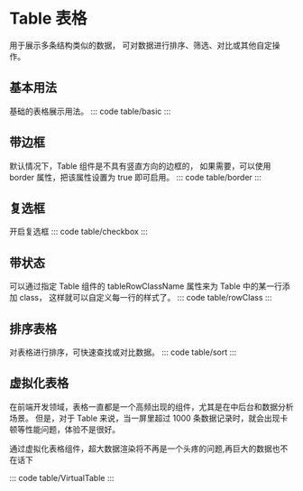 <script setup>
import basic from 'exam/table/basic.vue'
import checkbox from 'exam/table/checkbox.vue'
import sort from 'exam/table/sort.vue'
import rowClass from 'exam/table/row-class.vue'
import border from 'exam/table/border.vue'
import VirtualTable from 'exam/table/virtual-table.vue'
</script>

# Table 表格

用于展示多条结构类似的数据， 可对数据进行排序、筛选、对比或其他自定操作。

## 基本用法

基础的表格展示用法。
::: code table/basic
<basic></basic>
:::

## 带边框

默认情况下，Table 组件是不具有竖直方向的边框的， 如果需要，可以使用 border 属性，把该属性设置为 true 即可启用。
::: code table/border
<border></border>
:::

## 复选框

开启复选框
::: code table/checkbox
<checkbox></checkbox>
:::

## 带状态

可以通过指定 Table 组件的 tableRowClassName 属性来为 Table 中的某一行添加 class， 这样就可以自定义每一行的样式了。
::: code table/rowClass
<rowClass></rowClass>
:::

## 排序表格

对表格进行排序，可快速查找或对比数据。
::: code table/sort
<sort></sort>
:::

## 虚拟化表格

在前端开发领域，表格一直都是一个高频出现的组件，尤其是在中后台和数据分析场景。 但是，对于 Table 来说，当一屏里超过 1000 条数据记录时，就会出现卡顿等性能问题，体验不是很好。

通过虚拟化表格组件，超大数据渲染将不再是一个头疼的问题,再巨大的数据也不在话下

::: code table/VirtualTable
<VirtualTable></VirtualTable>
:::

<style>
.h-table {
  width: 652px!important;
  height: 300px!important;
  font-size: 16px!important;
  border-spacing: 0!important;
  border-collapse: collapse!important;
}

.h-table ::-webkit-scrollbar {
  width: 6px!important;
}
.h-table ::-webkit-scrollbar-thumb {
  background-color: #dddee0!important;
  border-radius: 10px!important;
}
.h-table table {
  width: 100%!important;
}
.h-table .h-table--thead {
  width: 100%!important;
}
.h-table .h-table--body {
  position: relative!important;
  width: 100%!important;
  height: inherit!important;
  overflow-y: auto!important;
}
.h-table .h-table--body .h-infinite-list-phantom {
  position: absolute!important;
  top: 0!important;
  right: 0!important;
  left: 0!important;
  z-index: -1 !important;
}
.h-table td,
.h-table th {
  width: 100px!important;
  padding: 6px!important;
  color: #606266!important;
  text-align: center!important;
  border-bottom: 1px solid #ebeef5!important;
}
.h-table thead {
  position: sticky!important;
  top: 0!important;
  z-index: 1!important;
}
.h-table tr {
  height: 50px!important;
}
.h-table tr:hover {
  background-color: #f5f7fa!important;
}
.h-table .parent {
  position: relative!important;
  top: -8px !important;
  left: 3px!important;
  display: inline-flex !important;
  margin: -10px 0 !important;
}
.h-table .child {
  display: flex!important;
  flex-direction: column!important;
  justify-content: space-around !important;
}
.h-table .up {
  display: inline-block !important;
  width: 0!important;
  height: 0!important;
  margin-bottom: 4px!important;
  cursor: pointer!important;
  border: 6px solid transparent!important;
  border-bottom: 6px solid #409eff!important;
}
.h-table .down {
  display: inline-block !important;
  width: 0!important;
  height: 0!important;
  cursor: pointer!important;
  border: 6px solid transparent!important;
  border-top: 6px solid #a8abb2!important;
}
.h-table--border {
  border-right: 1px solid #ebeef5!important;
  border-left: 1px solid #ebeef5!important;
}
.h-table--zebra {
  background-color: #fdf6ec!important;
} 

.vp-doc table {
  display: table !important;
  margin: 0 !important;
  border-collapse: collapse;
}

.vp-doc th, .vp-doc td {
  border: none !important;
  padding: 8 !important;
}
.vp-doc th {
    /* text-align: left; */
    /* font-size: 14px; */
    /* font-weight: 600; */
    /* color: var(--vp-c-text-2); */
    /* background-color: var(--vp-c-bg-soft); */
}
.vp-doc th {
  text-align: left;
  font-size: 16px !important;
  font-weight: 900 !important;
  background-color: #FFFFFF !important;
}

.vp-doc tr:nth-child(2n) {
  background-color: transparent !important;
}
</style>
